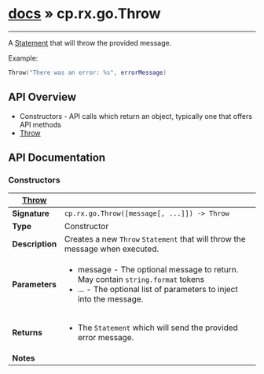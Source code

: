 # [docs](index.md) » cp.rx.go.Throw
---

A [Statement](cp.rx.go.Statement.md) that will throw the provided message.

Example:

```lua
Throw("There was an error: %s", errorMessage)
```

## API Overview
* Constructors - API calls which return an object, typically one that offers API methods
 * [Throw](#Throw)

## API Documentation

### Constructors

| [Throw](#Throw)         |                                                                                     |
| --------------------------------------------|-------------------------------------------------------------------------------------|
| **Signature**                               | `cp.rx.go.Throw([message[, ...]]) -> Throw`                                                                    |
| **Type**                                    | Constructor                                                                     |
| **Description**                             | Creates a new `Throw` `Statement` that will throw the message when executed.                                                                     |
| **Parameters**                              | <ul><li>message  - The optional message to return. May contain `string.format` tokens</li><li>...      - The optional list of parameters to inject into the message.</li></ul> |
| **Returns**                                 | <ul><li>The `Statement` which will send the provided error message.</li></ul>          |
| **Notes**                                   | <ul></ul>                |

